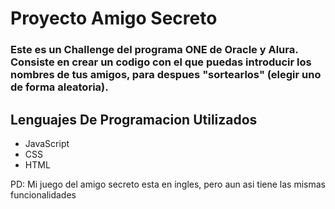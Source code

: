 <h1> Proyecto Amigo Secreto </h1>
<h3> Este es un Challenge del programa ONE de Oracle y Alura. Consiste en crear un codigo con el que puedas introducir los nombres de tus amigos, para despues "sortearlos" (elegir uno de forma aleatoria).</h3>

## Lenguajes De Programacion Utilizados
- JavaScript
- CSS
- HTML

PD: Mi juego del amigo secreto esta en ingles, pero aun asi tiene las mismas funcionalidades
